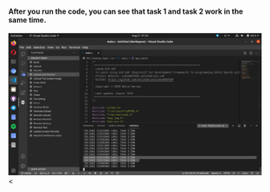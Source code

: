 #### After you run the code, you can see that task 1 and task 2 work in the same time. 
<img alt="center" style="border-width:0" src="https://github.com/walidamriou/LokumESPIDF/blob/master/003_FreeRTOS/001_Creating_Tasks/doc/Screenshot_2020-08-21_01-35-12.png" /><
